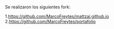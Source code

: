Se realizaron los siguientes fork:

1.https://github.com/MarcoFreytes/mattzai.github.io
2.https://github.com/MarcoFreytes/portafolio
